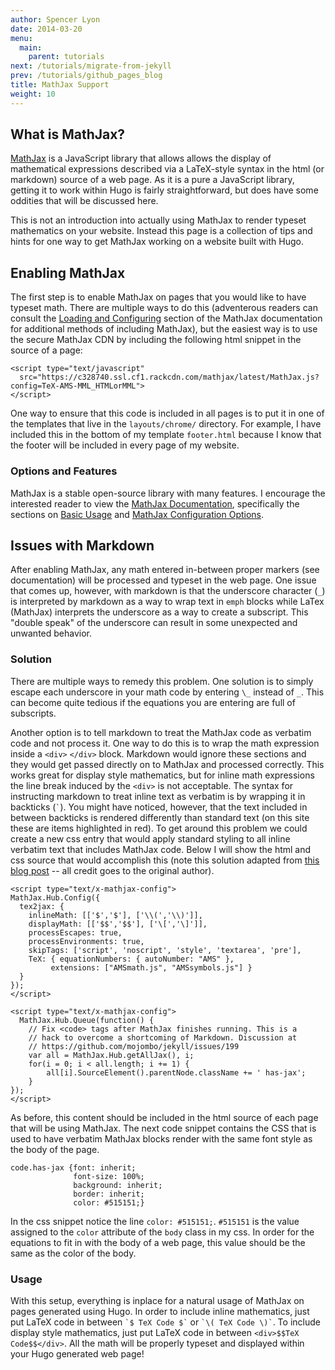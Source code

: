 ```yaml
---
author: Spencer Lyon
date: 2014-03-20
menu:
  main:
    parent: tutorials
next: /tutorials/migrate-from-jekyll
prev: /tutorials/github_pages_blog
title: MathJax Support
weight: 10
---
```


## What is MathJax?

[MathJax](http://www.mathjax.org/) is a JavaScript library that allows allows the display of mathematical expressions described via a LaTeX-style syntax in the html (or markdown) source of a web page. As it is a pure a JavaScript library, getting it to work within Hugo is fairly straightforward, but does have some oddities that will be discussed here.

This is not an introduction into actually using MathJax to render typeset mathematics on your website. Instead this page is a collection of tips and hints for one way to get MathJax working on a website built with Hugo.

## Enabling MathJax

The first step is to enable MathJax on pages that you would like to have typeset math. There are multiple ways to do this (adventerous readers can consult the [Loading and Configuring](http://docs.mathjax.org/en/latest/configuration.html) section of the MathJax documentation for additional methods of including MathJax), but the easiest way is to use the secure MathJax CDN by including the following html snippet in the source of a page:

    <script type="text/javascript"
      src="https://c328740.ssl.cf1.rackcdn.com/mathjax/latest/MathJax.js?config=TeX-AMS-MML_HTMLorMML">
    </script>

One way to ensure that this code is included in all pages is to put it in one of the templates that live in the `layouts/chrome/` directory. For example, I have included this in the bottom of my template `footer.html` because I know that the footer will be included in every page of my website. 

### Options and Features

MathJax is a stable open-source library with many features. I encourage the interested reader to view the [MathJax Documentation](http://docs.mathjax.org/en/latest/index.html), specifically the sections on [Basic Usage](http://docs.mathjax.org/en/latest/index.html#basic-usage) and [MathJax Configuration Options](http://docs.mathjax.org/en/latest/index.html#mathjax-configuration-options).

## Issues with Markdown

After enabling MathJax, any math entered in-between proper markers (see documentation) will be processed and typeset in the web page. One issue that comes up, however, with markdown is that the underscore character (`_`) is interpreted by markdown as a way to wrap text in `emph` blocks while LaTex (MathJax) interprets the underscore as a way to create a subscript. This "double speak" of the underscore can result in some unexpected and unwanted behavior.

### Solution

There are multiple ways to remedy this problem. One solution is to simply escape each underscore in your math code by entering `\_` instead of `_`. This can become quite tedious if the equations you are entering are full of subscripts.

Another option is to tell markdown to treat the MathJax code as verbatim code and not process it. One way to do this is to wrap the math expression inside a `<div>` `</div>` block. Markdown would ignore these sections and they would get passed directly on to MathJax and processed correctly. This works great for display style mathematics, but for inline math expressions the line break induced by the `<div>` is not acceptable. The syntax for instructing markdown to treat inline text as verbatim is by wrapping it in backticks (`` ` ``). You might have noticed, however, that the text included in between backticks is rendered differently than standard text (on this site these are items highlighted in red). To get around this problem we could create a new css entry that would apply standard styling to all inline verbatim text that includes MathJax code. Below I will show the html and css source that would accomplish this (note this solution adapted from [this blog post](http://doswa.com/2011/07/20/mathjax-in-markdown.html) -- all credit goes to the original author).

    <script type="text/x-mathjax-config">
    MathJax.Hub.Config({
      tex2jax: {
        inlineMath: [['$','$'], ['\\(','\\)']],
        displayMath: [['$$','$$'], ['\[','\]']],
        processEscapes: true,
        processEnvironments: true,
        skipTags: ['script', 'noscript', 'style', 'textarea', 'pre'],
        TeX: { equationNumbers: { autoNumber: "AMS" },
             extensions: ["AMSmath.js", "AMSsymbols.js"] }
      }
    });
    </script>

    <script type="text/x-mathjax-config">
      MathJax.Hub.Queue(function() {
        // Fix <code> tags after MathJax finishes running. This is a
        // hack to overcome a shortcoming of Markdown. Discussion at
        // https://github.com/mojombo/jekyll/issues/199
        var all = MathJax.Hub.getAllJax(), i;
        for(i = 0; i < all.length; i += 1) {
            all[i].SourceElement().parentNode.className += ' has-jax';
        }
    });
    </script>

As before, this content should be included in the html source of each page that will be using MathJax. The next code snippet contains the CSS that is used to have verbatim MathJax blocks render with the same font style as the body of the page.


    code.has-jax {font: inherit;
                  font-size: 100%;
                  background: inherit;
                  border: inherit;
                  color: #515151;}

In the css snippet notice the line `color: #515151;`. `#515151` is the value assigned to the `color` attribute of the `body` class in my css. In order for the equations to fit in with the body of a web page, this value should be the same as the color of the body.

### Usage

With this setup, everything is inplace for a natural usage of MathJax on pages generated using Hugo. In order to include inline mathematics, just put LaTeX code in between `` `$ TeX Code $` `` or `` `\( TeX Code \)` ``. To include display style mathematics, just put LaTeX code in between `<div>$$TeX Code$$</div>`. All the math will be properly typeset and displayed within your Hugo generated web page!
